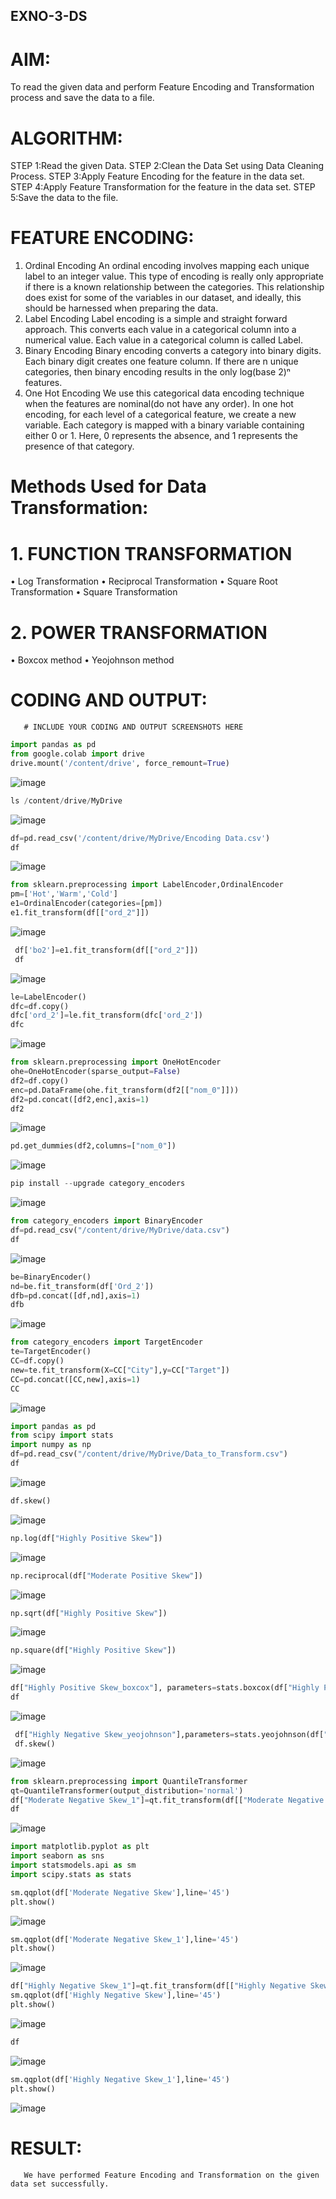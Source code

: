 ## EXNO-3-DS

# AIM:
To read the given data and perform Feature Encoding and Transformation process and save the data to a file.

# ALGORITHM:
STEP 1:Read the given Data.
STEP 2:Clean the Data Set using Data Cleaning Process.
STEP 3:Apply Feature Encoding for the feature in the data set.
STEP 4:Apply Feature Transformation for the feature in the data set.
STEP 5:Save the data to the file.

# FEATURE ENCODING:
1. Ordinal Encoding
An ordinal encoding involves mapping each unique label to an integer value. This type of encoding is really only appropriate if there is a known relationship between the categories. This relationship does exist for some of the variables in our dataset, and ideally, this should be harnessed when preparing the data.
2. Label Encoding
Label encoding is a simple and straight forward approach. This converts each value in a categorical column into a numerical value. Each value in a categorical column is called Label.
3. Binary Encoding
Binary encoding converts a category into binary digits. Each binary digit creates one feature column. If there are n unique categories, then binary encoding results in the only log(base 2)ⁿ features.
4. One Hot Encoding
We use this categorical data encoding technique when the features are nominal(do not have any order). In one hot encoding, for each level of a categorical feature, we create a new variable. Each category is mapped with a binary variable containing either 0 or 1. Here, 0 represents the absence, and 1 represents the presence of that category.

# Methods Used for Data Transformation:
  # 1. FUNCTION TRANSFORMATION
• Log Transformation
• Reciprocal Transformation
• Square Root Transformation
• Square Transformation
  # 2. POWER TRANSFORMATION
• Boxcox method
• Yeojohnson method

# CODING AND OUTPUT:
       # INCLUDE YOUR CODING AND OUTPUT SCREENSHOTS HERE
```py
import pandas as pd
from google.colab import drive
drive.mount('/content/drive', force_remount=True)
```
![image](https://github.com/user-attachments/assets/266fda41-8974-4a15-906f-073e3c3d530e)
```py
ls /content/drive/MyDrive
```
![image](https://github.com/user-attachments/assets/789fca42-5455-471a-8252-dfd4d8f3aedd)
```py
df=pd.read_csv('/content/drive/MyDrive/Encoding Data.csv')
df
```
![image](https://github.com/user-attachments/assets/6f7ae587-a06f-481a-8c9a-1cb1cd544c8a)
```py
from sklearn.preprocessing import LabelEncoder,OrdinalEncoder
pm=['Hot','Warm','Cold']
e1=OrdinalEncoder(categories=[pm])
e1.fit_transform(df[["ord_2"]])
```
![image](https://github.com/user-attachments/assets/555e9aa4-c66f-46af-a69c-e801a77147b6)
```py
 df['bo2']=e1.fit_transform(df[["ord_2"]])
 df
```
![image](https://github.com/user-attachments/assets/67ac55ff-5e00-4027-8d32-fe827c3c12b6)
```py
le=LabelEncoder()
dfc=df.copy()
dfc['ord_2']=le.fit_transform(dfc['ord_2'])
dfc
```
![image](https://github.com/user-attachments/assets/4da63035-11e4-4f5f-ae38-6aadd0eb1c6d)
```py
from sklearn.preprocessing import OneHotEncoder
ohe=OneHotEncoder(sparse_output=False)
df2=df.copy()
enc=pd.DataFrame(ohe.fit_transform(df2[["nom_0"]]))
df2=pd.concat([df2,enc],axis=1)
df2
```
![image](https://github.com/user-attachments/assets/bf33ebb6-3365-4f2e-9cf5-7395d668642b)
```py
pd.get_dummies(df2,columns=["nom_0"])
```
![image](https://github.com/user-attachments/assets/adc676ca-e82b-432f-8ae4-757cd1401db9)
```py
pip install --upgrade category_encoders
```
![image](https://github.com/user-attachments/assets/6fb3aa2a-b152-46c1-aa00-eaff840d0340)
```py
from category_encoders import BinaryEncoder
df=pd.read_csv("/content/drive/MyDrive/data.csv")
df
```
![image](https://github.com/user-attachments/assets/f5377563-5220-40e7-9289-958d4da95248)
```py
be=BinaryEncoder()
nd=be.fit_transform(df['Ord_2'])
dfb=pd.concat([df,nd],axis=1)
dfb
```
![image](https://github.com/user-attachments/assets/38f63090-c1a3-4fa0-a325-2ca536f51411)
```py
from category_encoders import TargetEncoder
te=TargetEncoder()
CC=df.copy()
new=te.fit_transform(X=CC["City"],y=CC["Target"])
CC=pd.concat([CC,new],axis=1)
CC
```
![image](https://github.com/user-attachments/assets/74cf2f4a-771c-43f0-b8d3-ed827c820916)
```py
import pandas as pd
from scipy import stats
import numpy as np
df=pd.read_csv("/content/drive/MyDrive/Data_to_Transform.csv")
df
```
![image](https://github.com/user-attachments/assets/13dc45a8-1cbd-4174-8e85-a8d8670f7883)
```py
df.skew()
```
![image](https://github.com/user-attachments/assets/d23d4d4b-fe0a-49ac-9db6-9c5d32f3688b)
```py
np.log(df["Highly Positive Skew"])
```
![image](https://github.com/user-attachments/assets/d34a9773-2440-4c1d-8b0f-f98e08e29f3c)
```py
np.reciprocal(df["Moderate Positive Skew"])
```
![image](https://github.com/user-attachments/assets/7263a03a-0967-48aa-86c3-81c81ca8734c)
```py
np.sqrt(df["Highly Positive Skew"])
```
![image](https://github.com/user-attachments/assets/306a2032-16ee-4670-a98b-44dce27ff5e3)
```py
np.square(df["Highly Positive Skew"])
```
![image](https://github.com/user-attachments/assets/d7f50902-4d50-4b38-807a-588703a26bc4)
```py
df["Highly Positive Skew_boxcox"], parameters=stats.boxcox(df["Highly Positive Skew"])
df
```
![image](https://github.com/user-attachments/assets/99aa265f-fa45-453f-8056-dcff51fb6e05)
```py
 df["Highly Negative Skew_yeojohnson"],parameters=stats.yeojohnson(df["Highly Negative Skew"])
 df.skew()
```
![image](https://github.com/user-attachments/assets/0b1d0278-46ee-4f7d-8b01-2c3ee1abe8a7)
```py
from sklearn.preprocessing import QuantileTransformer
qt=QuantileTransformer(output_distribution='normal')
df["Moderate Negative Skew_1"]=qt.fit_transform(df[["Moderate Negative Skew"]])
df
```
![image](https://github.com/user-attachments/assets/ac3dc1b1-dd3c-4aa8-9df0-5bd67cea5cd0)
```py
import matplotlib.pyplot as plt
import seaborn as sns
import statsmodels.api as sm
import scipy.stats as stats
```
```py
sm.qqplot(df['Moderate Negative Skew'],line='45')
plt.show()
```
![image](https://github.com/user-attachments/assets/a828b2f8-1afd-449e-8cb6-ad5a15d538e5)
```py
sm.qqplot(df['Moderate Negative Skew_1'],line='45')
plt.show()
```
![image](https://github.com/user-attachments/assets/2bb3aed7-c754-4daf-8cd8-053cb432af9a)
```py
df["Highly Negative Skew_1"]=qt.fit_transform(df[["Highly Negative Skew"]])
sm.qqplot(df['Highly Negative Skew'],line='45')
plt.show()
```
![image](https://github.com/user-attachments/assets/c23ee17e-7e05-4247-911d-d50abd2b3da3)
```py
df
```
![image](https://github.com/user-attachments/assets/374d7632-fdac-4fa0-a382-8c3a2e2f5aea)
```py
sm.qqplot(df['Highly Negative Skew_1'],line='45')
plt.show()
```
![image](https://github.com/user-attachments/assets/5ea7385c-d4c9-42d6-ae14-0eb1050e393c)


      
# RESULT:
       We have performed Feature Encoding and Transformation on the given data set successfully.

       
